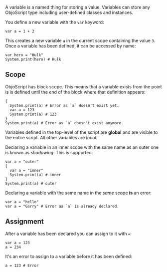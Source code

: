 A variable is a named thing for storing a value. Variables can store any ObjoScript type including user-defined classes and instances. 

You define a new variable with the `var` keyword:

```objo
var a = 1 + 2
```

This creates a new variable `a` in the current scope containing the value `3`. Once a variable has been defined, it can be accessed by name:

```objo
var hero = "Hulk"
System.print(hero) # Hulk
```
## Scope
ObjoScript has block scope. This means that a variable exists from the point is is defined until the end of the block where that definition appears:

```objo
{
  System.print(a) # Error as `a` doesn't exist yet.
  var a = 123
  System.print(a) # 123
}
System.print(a) # Error as `a` doesn't exist anymore.
```

Variables defined in the top-level of the script are **global** and are visible to the entire script. All other variables are _local_.

Declaring a variable in an inner scope with the same name as an outer one is known as _shadowing_. This is supported:

```objo
var a = "outer"
{
  var a = "inner"
  System.print(a) # inner
}
System.print(a) # outer
```

Declaring a variable with the same name in the _same_ scope **is** an error:

```objo
var a = "hello"
var a = "Garry" # Error as `a` is already declared.
```

## Assignment
After a variable has been declared you can assign to it with `=`:

```objo
var a = 123
a = 234
```

It's an error to assign to a variable before it has been defined:

```objo
a = 123 # Error
```